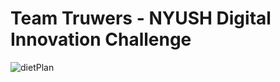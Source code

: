 # Team Truwers - NYUSH Digital Innovation Challenge
![dietPlan](https://github.com/alibinauanov/dietplan-truwers-nyushdic/assets/106968134/15b2a7b3-2cb1-4fbd-b491-b66d8900dec3)